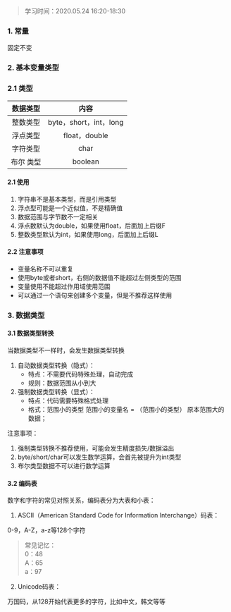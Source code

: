 > 学习时间：2020.05.24 16:20-18:30

### 1. 常量
固定不变

### 2. 基本变量类型

### 2.1 类型
|数据类型|内容|
|:---:|:---:|
|整数类型|byte，short，int，long|
|浮点类型|float，double|
|字符类型|char|
|布尔 类型|boolean|

#### 2.1 使用 
1. 字符串不是基本类型，而是引用类型
2. 浮点型可能是一个近似值，不是精确值
3. 数据范围与字节数不一定相关
4. 浮点数默认为double，如果使用float，后面加上后缀F
5. 整数类型默认为int，如果使用long，后面加上后缀L

#### 2.2 注意事项
* 变量名称不可以重复
* 使用byte或者short，右侧的数据值不能超过左侧类型的范围
* 变量使用不能超过作用域使用范围
* 可以通过一个语句来创建多个变量，但是不推荐这样使用

### 3. 数据类型

#### 3.1 数据类型转换

当数据类型不一样时，会发生数据类型转换

1. 自动数据类型转换（隐式）：
    * 特点：不需要代码特殊处理，自动完成
    * 规则：数据范围从小到大
2. 强制数据类型转换（显式）：
    * 特点：代码需要特殊格式处理
    * 格式：范围小的类型 范围小的变量名 = （范围小的类型） 原本范围大的数据；

注意事项：
1. 强制类型转换不推荐使用，可能会发生精度损失/数据溢出
2. byte/short/char可以发生数学运算，会首先被提升为int类型
3. 布尔类型数据不可以进行数学运算

#### 3.2 编码表
数字和字符的常见对照关系，编码表分为大表和小表：

1. ASCII（American Standard Code for Information Interchange）码表：

 0-9，A-Z，a-z等128个字符
 
>常见记忆：
<br>0：48<br>A：65<br>a：97

2. Unicode码表：

万国码，从128开始代表更多的字符，比如中文，韩文等等